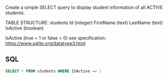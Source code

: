 Create a simple SELECT query to display student information of all ACTIVE students.

TABLE STRUCTURE:
students
Id (integer) 	FirstName (text) 	LastName (text) 	IsActive (boolean)

IsActive (true = 1 or false = 0)
see specification: https://www.sqlite.org/datatype3.html

## SQL
```sql
SELECT * FROM students WHERE ISActive == 1
```